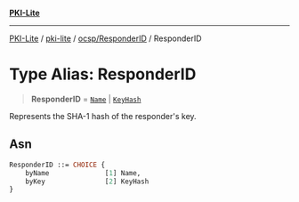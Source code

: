 [**PKI-Lite**](../../../../README.md)

---

[PKI-Lite](../../../../README.md) / [pki-lite](../../../README.md) / [ocsp/ResponderID](../README.md) / ResponderID

# Type Alias: ResponderID

> **ResponderID** = [`Name`](../../../x509/Name/type-aliases/Name.md) \| [`KeyHash`](KeyHash.md)

Represents the SHA-1 hash of the responder's key.

## Asn

```asn
ResponderID ::= CHOICE {
    byName              [1] Name,
    byKey               [2] KeyHash
}
```

